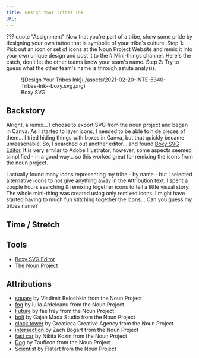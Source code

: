 ```yaml
---
title: Design Your Tribes Ink
URL:
---
```


??? quote "Assignment"
    Now that you're part of a tribe, show some pride by designing your own tattoo that is symbolic of your tribe's culture. Step 1: Pick out an icon or set of icons at the Noun Project Website and remix it into your own unique design and post it to the # Mini-things channel. Here's the catch, don't let the other teams know your team's name. Step 2: Try to guess what the other team's name is through astute analysis.

<figure markdown>
  ![Design Your Tribes Ink](./assets/2021-02-20-INTE-5340-Tribes-Ink--boxy.svg.png)
  <figcaption>Boxy SVG</figcaption>
</figure>

## Backstory

Alright, a remix... I choose to export SVG from the noun project and began in Canva. As I started to layer icons, I needed to be able to hide pieces of them... I tried hiding things with boxes in Canva, but that quickly became unreasonable. So, I searched out another editor... and found [Boxy SVG Editor](https://boxy-svg.com/). It is very similar to Adobe Illustrator; however, some aspects seemed simplified - in a good way... so this worked great for remixing the icons from the noun project.

I actually found many icons representing my tribe - by name - but I selected alternative icons to not give anything away in the Attribution text. I spent a couple hours searching & remixing together icons to tell a little visual story. The whole mini-thing was created using only remixed icons. I might have started having to much fun stitching together the icons... Can you guess my tribes name?

## Time / Stretch

## Tools

-   [Boxy SVG Editor](https://boxy-svg.com/)
-   [The Noun Project](https://thenounproject.com)

## Attributions

-   [square](https://thenounproject.com/search/?q=square&i=987124) by Vladimir Belochkin from the Noun Project
-   [fog](https://thenounproject.com/search/?q=fog&i=680139) by Iulia Ardeleanu from the Noun Project
-   [Future](https://thenounproject.com/search/?q=future&i=2525275) by fae frey from the Noun Project
-   [bolt](https://thenounproject.com/search/?q=bolt&i=3182471) by Gajah Mada Studio from the Noun Project
-   [clock tower](https://thenounproject.com/search/?q=clock+tower&i=1153261) by Creaticca Creative Agency from the Noun Project
-   [intersection](https://thenounproject.com/search/?q=intersection+lines&i=3169292) by Zach Bogart from the Noun Project
-   [fast car](https://thenounproject.com/search/?q=fast+car&i=1266564) by Nikita Kozin from the Noun Project
-   [Dog](https://thenounproject.com/search/?q=dog&i=2755593) by Tauficon from the Noun Project
-   [Scientist](https://thenounproject.com/search/?q=scientist&i=3166564) by Flatart from the Noun Project

